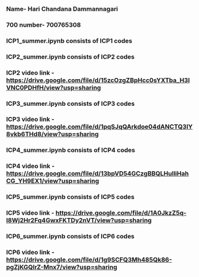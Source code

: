 ### Name- Hari Chandana Dammannagari
### 700 number- 700765308
### ICP1_summer.ipynb consists of ICP1 codes
### ICP2_summer.ipynb consists of ICP2 codes
### ICP2 video link - https://drive.google.com/file/d/15zcOzgZBpHcc0sYXTba_H3lVNC0PDHfH/view?usp=sharing
### ICP3_summer.ipynb consists of ICP3 codes
### ICP3 video link - https://drive.google.com/file/d/1pqSJqQArkdoe04dANCTQ3IY8vkb6THd8/view?usp=sharing
### ICP4_summer.ipynb consists of ICP4 codes
### ICP4 video link - https://drive.google.com/file/d/13bpVD54GCzgBBQLHulliHahCG_YH9EX1/view?usp=sharing
### ICP5_summer.ipynb consists of ICP5 codes
### ICP5 video link - https://drive.google.com/file/d/1A0JkzZ5q-I8Wj2Hr2Fq4GwxFKTDy2nVT/view?usp=sharing
### ICP6_summer.ipynb consists of ICP6 codes
### ICP6 video link - https://drive.google.com/file/d/1g9SCFQ3Mh485Qk86-pgZjKGQIrZ-Mnx7/view?usp=sharing

